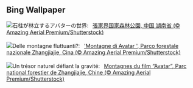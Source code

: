 ## Bing Wallpaper
![](https://www.bing.com/th?id=OHR.AvatarMountain_JA-JP2526230045_UHD.jpg&w=1000)石柱が林立するアバターの世界:&nbsp;&ensp;[張家界国家森林公園, 中国 湖南省 (© Amazing Aerial Premium/Shutterstock)](https://www.bing.com/th?id=OHR.AvatarMountain_JA-JP2526230045_UHD.jpg)
<br><br/>
![](https://www.bing.com/th?id=OHR.AvatarMountain_IT-IT2135106636_UHD.jpg&w=1000)Delle montagne fluttuanti?:&nbsp;&ensp;['Montagne di Avatar ', Parco forestale nazionale Zhangjiajie, Cina (© Amazing Aerial Premium/Shutterstock)](https://www.bing.com/th?id=OHR.AvatarMountain_IT-IT2135106636_UHD.jpg)
<br><br/>
![](https://www.bing.com/th?id=OHR.AvatarMountain_FR-FR5022202394_UHD.jpg&w=1000)Un trésor naturel défiant la gravité:&nbsp;&ensp;[Montagnes du film “Avatar”, Parc national forestier de Zhangjiajie, Chine (© Amazing Aerial Premium/Shutterstock)](https://www.bing.com/th?id=OHR.AvatarMountain_FR-FR5022202394_UHD.jpg)
<br><br/>
